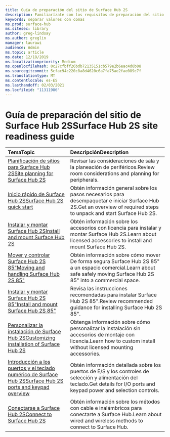 ```yaml
---
title: Guía de preparación del sitio de Surface Hub 2S
description: Familiarízate con los requisitos de preparación del sitio y las recomendaciones para Surface Hub 2S.
keywords: separar valores con comas
ms.prod: surface-hub
ms.sitesec: library
author: greg-lindsay
ms.author: greglin
manager: laurawi
audience: Admin
ms.topic: article
ms.date: 12/18/2019
ms.localizationpriority: Medium
ms.openlocfilehash: 0c27cfbff26bdb72135151cb579e2b6eac4d0b08
ms.sourcegitcommit: 5cfac94c220c8a8d4620c6a7fa75ae2fae089c7f
ms.translationtype: MT
ms.contentlocale: es-ES
ms.lasthandoff: 02/03/2021
ms.locfileid: "11311986"
---
```

# <span data-ttu-id="ffa90-104">Guía de preparación del sitio de Surface Hub 2S</span><span class="sxs-lookup"><span data-stu-id="ffa90-104">Surface Hub 2S site readiness guide</span></span>

| <span data-ttu-id="ffa90-105">Tema</span><span class="sxs-lookup"><span data-stu-id="ffa90-105">Topic</span></span> | <span data-ttu-id="ffa90-106">Descripción</span><span class="sxs-lookup"><span data-stu-id="ffa90-106">Description</span></span> |
|:-------|:-------|
| [<span data-ttu-id="ffa90-107">Planificación de sitios para Surface Hub 2S</span><span class="sxs-lookup"><span data-stu-id="ffa90-107">Site planning for Surface Hub 2S</span></span>](surface-hub-2s-site-planning.md) | <span data-ttu-id="ffa90-108">Revisar las consideraciones de sala y la planeación de periféricos.</span><span class="sxs-lookup"><span data-stu-id="ffa90-108">Review room considerations and planning for peripherals.</span></span> |
| [<span data-ttu-id="ffa90-109">Inicio rápido de Surface Hub 2S</span><span class="sxs-lookup"><span data-stu-id="ffa90-109">Surface Hub 2S quick start</span></span>](surface-hub-2s-quick-start.md) | <span data-ttu-id="ffa90-110">Obtén información general sobre los pasos necesarios para desempaquetar e iniciar Surface Hub 2S.</span><span class="sxs-lookup"><span data-stu-id="ffa90-110">Get an overview of required steps to unpack and start Surface Hub 2S.</span></span> |
| [<span data-ttu-id="ffa90-111">Instalar y montar Surface Hub 2S</span><span class="sxs-lookup"><span data-stu-id="ffa90-111">Install and mount Surface Hub 2S</span></span>](surface-hub-2s-install-mount.md) | <span data-ttu-id="ffa90-112">Obtén información sobre los accesorios con licencia para instalar y montar Surface Hub 2S.</span><span class="sxs-lookup"><span data-stu-id="ffa90-112">Learn about licensed accessories to install and mount Surface Hub 2S.</span></span> |
| [<span data-ttu-id="ffa90-113">Mover y controlar Surface Hub 2S 85"</span><span class="sxs-lookup"><span data-stu-id="ffa90-113">Moving and handling Surface Hub 2S 85"</span></span>](hub-move.md) | <span data-ttu-id="ffa90-114">Obtén información sobre cómo mover De forma segura Surface Hub 2S 85" a un espacio comercial.</span><span class="sxs-lookup"><span data-stu-id="ffa90-114">Learn about safe safely moving Surface Hub 2S 85" into a commercial space.</span></span>  |
| [<span data-ttu-id="ffa90-115">Instalar y montar Surface Hub 2S 85"</span><span class="sxs-lookup"><span data-stu-id="ffa90-115">Install and mount Surface Hub 2S 85"</span></span>](surface-hub-2s-install-mount.md) | <span data-ttu-id="ffa90-116">Revisa las instrucciones recomendadas para instalar Surface Hub 2S 85".</span><span class="sxs-lookup"><span data-stu-id="ffa90-116">Review recommended guidance for installing Surface Hub 2S 85".</span></span> |
| [<span data-ttu-id="ffa90-117">Personalizar la instalación de Surface Hub 2S</span><span class="sxs-lookup"><span data-stu-id="ffa90-117">Customizing installation of Surface Hub 2S</span></span>](surface-hub-2s-custom-install.md) | <span data-ttu-id="ffa90-118">Obtenga información sobre cómo personalizar la instalación sin accesorios de montaje con licencia.</span><span class="sxs-lookup"><span data-stu-id="ffa90-118">Learn how to custom install without licensed mounting accessories.</span></span>|
| [<span data-ttu-id="ffa90-119">Introducción a los puertos y el teclado numérico de Surface Hub 2S</span><span class="sxs-lookup"><span data-stu-id="ffa90-119">Surface Hub 2S ports and keypad overview</span></span>](surface-hub-2s-port-keypad-overview.md) | <span data-ttu-id="ffa90-120">Obtén información detallada sobre los puertos de E/S y los controles de selección y alimentación del teclado.</span><span class="sxs-lookup"><span data-stu-id="ffa90-120">Get details for I/O ports and keypad power and selection controls.</span></span> |
| [<span data-ttu-id="ffa90-121">Conectarse a Surface Hub 2S</span><span class="sxs-lookup"><span data-stu-id="ffa90-121">Connect to Surface Hub 2S</span></span>](surface-hub-2s-connect.md) | <span data-ttu-id="ffa90-122">Obtén información sobre los métodos con cable e inalámbricos para conectarte a Surface Hub.</span><span class="sxs-lookup"><span data-stu-id="ffa90-122">Learn about wired and wireless methods to connect to Surface Hub.</span></span>|
